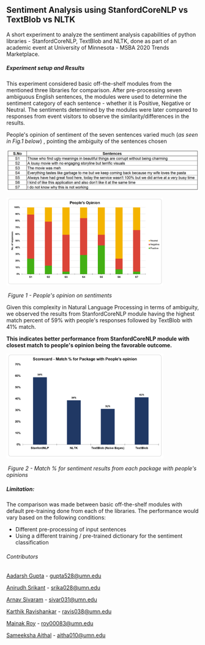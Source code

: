 ## Sentiment Analysis using StanfordCoreNLP vs TextBlob vs NLTK

A short experiment to analyze the sentiment analysis capabilities of python libraries - StanfordCoreNLP, TextBlob and NLTK, done as part of an academic event at University of Minnesota - MSBA 2020 Trends Marketplace. 

##### Experiment setup and Results

This experiment considered basic off-the-shelf modules from the mentioned three libraries for comparison. After pre-processing seven ambiguous English sentences, the modules were used to determine the sentiment category of each sentence - whether it is Positive, Negative or Neutral. The sentiments determined by the modules were later compared to responses from event visitors to observe the similarity/differences in the results. 

People's opinion of sentiment of the seven sentences varied much (*as seen in Fig.1 below*) , pointing the ambiguity of the sentences chosen

![](images/sentences.PNG)

<img src="images/opinion.PNG" style="zoom:40%;" />

​                                                            *Figure 1 - People's opinion on sentiments* 



Given this complexity in Natural Language Processing in terms of ambiguity, we observed the results from StanfordCoreNLP module having the highest match percent of 59% with people's responses followed by TextBlob with 41% match. 

**This indicates better performance from StanfordCoreNLP module with closest match to people's opinion being the favorable outcome.**

<img src="images/final_score.PNG" style="zoom:40%;" />

​                          *Figure 2 - Match % for sentiment results from each package with people's opinions* 



##### Limitation:

The comparison was made between basic off-the-shelf modules with default pre-training done from each of the libraries. The performance would vary based on the following conditions:

* Different pre-processing of input sentences
* Using a different training / pre-trained dictionary for the sentiment classification



###### Contributors

[Aadarsh Gupta](https://www.linkedin.com/in/darsh20/) - gupta528@umn.edu

[Anirudh Srikant](https://www.linkedin.com/in/anirudh-srikant/) - srika028@umn.edu

[Arnav Sivaram](https://www.linkedin.com/in/arnav-sivaram/) - sivar031@umn.edu

[Karthik Ravishankar](https://www.linkedin.com/in/karthikrc1/) - ravis038@umn.edu

[Mainak Roy](https://www.linkedin.com/in/mainak-roy/)  - roy00083@umn.edu

[Sameeksha Aithal](https://www.linkedin.com/in/sameeksha-aithal/) - aitha010@umn.edu
